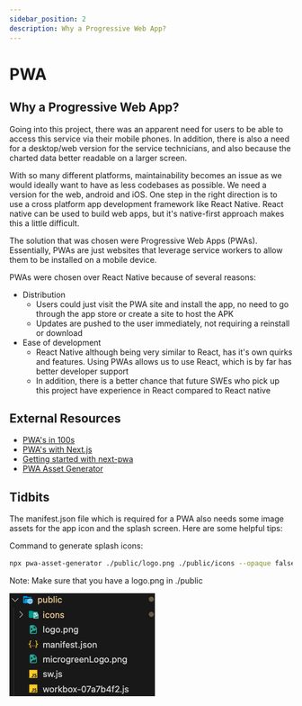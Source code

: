 ```yaml
---
sidebar_position: 2
description: Why a Progressive Web App?
---
```


# PWA

## Why a Progressive Web App?
Going into this project, there was an apparent need for users to be able to access this service via their mobile phones. In addition, there is also a need for a desktop/web version for the service technicians, and also because the charted data better readable on a larger screen.

With so many different platforms, maintainability becomes an issue as we would ideally want to have as less codebases as possible. We need a version for the web, android and iOS. One step in the right direction is to use a cross platform app development framework like React Native. React native can be used to build web apps, but it's native-first approach makes this a little difficult.

The solution that was chosen were Progressive Web Apps (PWAs). Essentially, PWAs are just websites that leverage service workers to allow them to be installed on a mobile device.

PWAs were chosen over React Native because of several reasons:
- Distribution
	- Users could just visit the PWA site and install the app, no need to go through the app store or create a site to host the APK
	- Updates are pushed to the user immediately, not requiring a reinstall or download
- Ease of development
	- React Native although being very similar to React, has it's own quirks and features. Using PWAs allows us to use React, which is by far has better developer support
	- In addition, there is a better chance that future SWEs who pick up this project have experience in React compared to React native

## External Resources
- [PWA's in 100s](https://youtu.be/sFsRylCQblw?si=LYmpNFaPduXdLRu_)
- [PWA's with Next.js](https://medium.com/@livajorge7/next-js-pwa-the-ultimate-guide-to-building-progressive-web-apps-aaa65bf18cf3)
- [Getting started with next-pwa](https://ducanh-next-pwa.vercel.app/docs/next-pwa/getting-started)
- [PWA Asset Generator](https://www.npmjs.com/package/pwa-asset-generator)

## Tidbits
The manifest.json file which is required for a PWA also needs some image assets for the app icon and the splash screen. Here are some helpful tips:

Command to generate splash icons:
```bash
npx pwa-asset-generator ./public/logo.png ./public/icons --opaque false --padding "15%"
```
Note: Make sure that you have a logo.png in ./public

![PWA Public Folder](./img/pwaPublicFolder.png)
